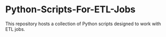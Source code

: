 # Python-Scripts-For-ETL-Jobs
This repository hosts a collection of Python scripts designed to work with ETL jobs.
